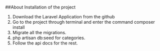 ##About Installation of the project

1. Download the Laravel Application from the github
2. Go to the project through terminal and enter the command composer install
3. Migrate all the migrations.
4. php artisan db:seed for categories.
5. Follow the api docs for the rest.
